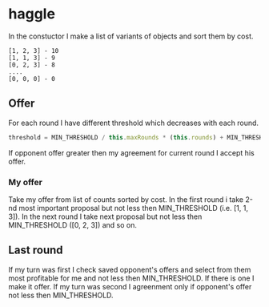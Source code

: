 # haggle

In the constuctor I make a list of variants of objects and sort them by cost.
```
[1, 2, 3] - 10
[1, 1, 3] - 9
[0, 2, 3] - 8
....
[0, 0, 0] - 0
```

## Offer

For each round I have different threshold which decreases with each round.

```javascript
threshold = MIN_THRESHOLD / this.maxRounds * (this.rounds) + MIN_THRESHOLD
```

If opponent offer greater then my agreement for current round I accept his offer.
 
### My offer

Take my offer from list of counts sorted by cost.
In the first round i take 2-nd most important proposal but not less then MIN_THRESHOLD (i.e. [1, 1, 3]). 
In the next round I take next proposal but not less then MIN_THRESHOLD ([0, 2, 3]) and so on.

## Last round

If my turn was first I check saved opponent's offers and select from them most profitable for me and not less then MIN_THRESHOLD. If there is one I make it offer.
If my turn was second I agreenment only if opponent's offer not less then MIN_THRESHOLD.